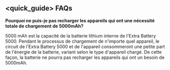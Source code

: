 ## <quick_guide> FAQs

**Pourquoi ne puis-je pas recharger les appareils qui ont une nécessité totale de chargement de 5000mAh?**


5000 mAh est la capacité de la batterie lithium interne de l'Extra Battery 5000. Pendant le processus de chargement de n'importe quel appareil, le circuit de l'Extra Battery 5000 et de l'appareil consommeront une petite part de l'énergie de la batterie, variant selon le type d'appareil chargé. De cette façon, la batterie ne pourra pas recharger les appareils qui ont un besoin de 5000mAh.
